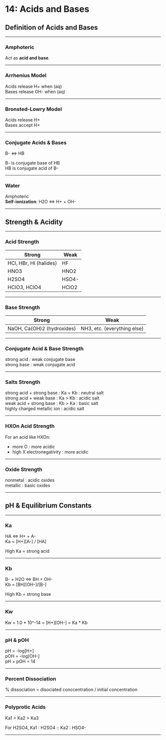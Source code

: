 # 14: Acids and Bases

## Definition of Acids and Bases

---

### Amphoteric
Act as **acid and base**.

---

### Arrhenius Model
Acids release H+ when (aq)  
Bases release OH- when (aq)

---

### Bronsted-Lowry Model
Acids release H+  
Bases accept H+

---

### Conjugate Acids & Bases

B- <=> HB

B- is conjugate base of HB  
HB is conjugate acid of B-

---

### Water
Amphoteric  
**Self-ionization**: H2O <=> H+ + OH-

---

## Strength & Acidity

---
### Acid Strength
| Strong | Weak |
|--------|------|
| HCl, HBr, HI (halides) | HF   |
| HNO3 | HNO2 |
| H2SO4 | HSO4- |
| HClO3, HClO4 | HClO2 |

---

### Base Strength
| Strong | Weak |
|--------|------|
| NaOH, Ca(OH)2 (hydroxides) | NH3, etc. (everything else) |

---

### Conjugate Acid & Base Strength
strong acid : weak conjugate base  
strong base : weak conjugate acid

---

### Salts Strength
strong acid + strong base : Ka = Kb : neutral salt  
strong acid + weak base : Ka > Kb : acidic salt  
weak acid + strong base : Kb > Ka : basic salt  
highly charged metallic ion  : acidic salt

---

### HXOn Acid Strength 
For an acid like HXOn:  
 - more O : more acidic
 - high X electronegativity : more acidic

---

### Oxide Strength
nonmetal : acidic oxides  
metallic : basic oxides

---

## pH & Equilibrium Constants

---

### Ka
HA <=> H+ + A-  
Ka = [H+][A-] / [HA]

High Ka = strong acid

---

### Kb
B- + H2O <=> BH + OH-  
Kb = [BH][OH-]/[B-]

High Kb = strong base

---

### Kw
Kw = 1.0 * 10^-14 = [H+][OH-] = Ka * Kb

---

### pH & pOH
pH = -log[H+]  
pOH = -log[OH-]  
pH + pOH = 14

---

### Percent Dissociation
% dissociation = disociated conccentration / initial concentration

---

### Polyprotic Acids
Ka1 > Ka2 > Ka3

For H2SO4, Ka1 : H2SO4 :: Ka2 : HSO4-

--- 
